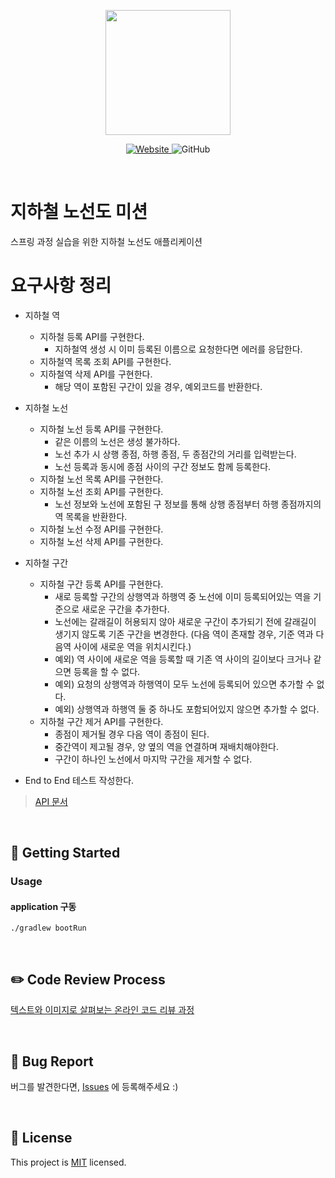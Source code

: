 <p align="center">
    <img width="200px;" src="https://raw.githubusercontent.com/woowacourse/atdd-subway-admin-frontend/master/images/main_logo.png"/>
</p>
<p align="center">
  <a href="https://techcourse.woowahan.com/c/Dr6fhku7" alt="woowacourse subway">
    <img alt="Website" src="https://img.shields.io/website?url=https%3A%2F%2Fedu.nextstep.camp%2Fc%2FR89PYi5H">
  </a>
  <img alt="GitHub" src="https://img.shields.io/github/license/woowacourse/atdd-subway-map">
</p>

<br>

# 지하철 노선도 미션
스프링 과정 실습을 위한 지하철 노선도 애플리케이션

# 요구사항 정리
- 지하철 역
  - 지하철 등록 API를 구현한다.
    - 지하철역 생성 시 이미 등록된 이름으로 요청한다면 에러를 응답한다.
  - 지하철역 목록 조회 API를 구현한다.
  - 지하철역 삭제 API를 구현한다.
    - 해당 역이 포함된 구간이 있을 경우, 예외코드를 반환한다.

- 지하철 노선
  - 지하철 노선 등록 API를 구현한다.
    - 같은 이름의 노선은 생성 불가하다.
    - 노선 추가 시 상행 종점, 하행 종점, 두 종점간의 거리를 입력받는다.
    - 노선 등록과 동시에 종점 사이의 구간 정보도 함께 등록한다.
  - 지하철 노선 목록 API를 구현한다.
  - 지하철 노선 조회 API를 구현한다.
    - 노선 정보와 노선에 포함된 구 정보를 통해 상행 종점부터 하행 종점까지의 역 목록을 반환한다.
  - 지하철 노선 수정 API를 구현한다.
  - 지하철 노선 삭제 API를 구현한다.

- 지하철 구간
  - 지하철 구간 등록 API를 구현한다.
    - 새로 등록할 구간의 상행역과 하행역 중 노선에 이미 등록되어있는 역을 기준으로 새로운 구간을 추가한다.
    - 노선에는 갈래길이 허용되지 않아 새로운 구간이 추가되기 전에 갈래길이 생기지 않도록 기존 구간을 변경한다. (다음 역이 존재할 경우, 기준 역과 다음역 사이에 새로운 역을 위치시킨다.)
    - 예외) 역 사이에 새로운 역을 등록할 때 기존 역 사이의 길이보다 크거나 같으면 등록을 할 수 없다.
    - 예외) 요청의 상행역과 하행역이 모두 노선에 등록되어 있으면 추가할 수 없다.
    - 예외) 상행역과 하행역 둘 중 하나도 포함되어있지 않으면 추가할 수 없다.
  - 지하철 구간 제거 API를 구현한다.
    - 종점이 제거될 경우 다음 역이 종점이 된다.
    - 중간역이 제고될 경우, 양 옆의 역을 연결하며 재배치해야한다.
    - 구간이 하나인 노선에서 마지막 구간을 제거할 수 없다.

- End to End 테스트 작성한다.

> [API 문서](https://techcourse-storage.s3.ap-northeast-2.amazonaws.com/c682be69ae4e412c9e3905a59ef7b7ed#Line)

<br>


## 🚀 Getting Started
### Usage
#### application 구동

```
./gradlew bootRun
```
<br>


## ✏️ Code Review Process
[텍스트와 이미지로 살펴보는 온라인 코드 리뷰 과정](https://github.com/next-step/nextstep-docs/tree/master/codereview)

<br>


## 🐞 Bug Report

버그를 발견한다면, [Issues](https://github.com/woowacourse/atdd-subway-map/issues) 에 등록해주세요 :)

<br>


## 📝 License

This project is [MIT](https://github.com/woowacourse/atdd-subway-map/blob/master/LICENSE) licensed.
